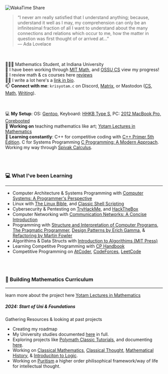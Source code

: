 ![WakaTime Share](https://wakatime.com/share/@bb17bd69-69a9-4caf-9225-53ade672bc8a/20ebbad5-72af-4b47-b2f0-bbad17414382.svg)


> “I never am really satisfied that I understand anything; because, understand it well as I may, my comprehension can only be an infinitesimal fraction of all I want to understand about the many connections and relations which occur to me, how the matter in question was first thought of or arrived at…”  
> — Ada Lovelace  


<br><br>
🧑🏾‍🎓 Mathematics Student, at Indiana University   
🧠 I have been working through [MIT Math](https://github.com/krisyotam/MITpuremath), and [OSSU CS](https://github.com/krisyotam/OSSUCompSci) view my progress!  
📝 I review math & cs courses here [reviews](https://github.com/krisyotam/reviews)  
✍🏾 I write a lot here's a [link in bio](https://krislinkinbio.vercel.app/).    
📫 **Connect with me**: ```krisyotam.c``` on Discord, [Matrix](https://matrix.to/#/@khr1st:matrix.org), or Mastodon ([CS](https://fosstodon.org/@krisyotam), [Math](https://mathstodon.xyz/@krisyotam), [Writing](https://mastodon.social/@krisyotam)).  

<br><br>
💻 **My Setup**: OS: [Gentoo](#), Keyboard: [HHKB Type S](#), PC: [2012 MacBook Pro, Corebooted](https://support.apple.com/en-us/111958)  
🔭 **Working on** teaching mathematics like art; [Yotam Lectures in Mathematics](https://github.com/yotamlectures)  
🌱 **Learning constantly**: C++ for competitive coding with [C++ Primer 5th Edition](https://github.com/krisyotam/cpp_primer_5th_edition). C for Systems Programming [C Programming: A Modern Approach](https://github.com/krisyotam/C_Programming_A_Modern_Approach). Working my way through [Spivak Calculus](https://github.com/krisyotam/Spivak-Calculus).   
    

<br><br>
### 💻 What I've been Learning 
____
* Computer Architecture & Systems Programming with [Computer Systems: A Programmer's Perspective](https://shorturl.at/TGRmB)
* Linux with [The Linux Bible](https://www.amazon.com/Linux-Bible-Christopher-Negus/dp/1119578884), and [Classic Shell Scripting](https://www.amazon.com/Classic-Shell-Scripting-Arnold-Robbins/dp/0596005954)
* Cybersecurity & Pentesting on [TryHackMe](https://tryhackme.com/p/khr1st), and [HackTheBox](#)
* Computer Networking with [Communication Networks: A Concise Introduction](https://www.amazon.com/Communication-Networks-Introduction-Synthesis-Lectures/dp/1627058877)
* Programming with [Structure and Interpretation of Computer Programs](), [The Pragmatic Programmer](https://www.amazon.com/gp/product/0135957052/ref=ox_sc_act_title_24?smid=ATVPDKIKX0DER&psc=1), [Design Patterns by Erich Gamma](https://www.amazon.com/gp/product/0201633612/ref=ox_sc_act_title_23?smid=A2VTGR0W05A7RO&psc=1), & [Refactoring by Martin Fowler](https://www.amazon.com/gp/product/0134757599/ref=ox_sc_act_title_25?smid=ATVPDKIKX0DER&psc=1)
* Algorithims & Data Structs with [Introduction to Algorithims (MIT Press)](https://www.amazon.com/Introduction-Algorithms-3rd-MIT-Press/dp/0262033844)
* Learning Competitve Programming with [CP Handbook](https://cses.fi/book/book.pdf)
* Competitive Programming on [AtCoder](https://github.com/krisyotam/AtCoder), [CodeForces](https://github.com/krisyotam/CodeForces), [LeetCode](https://github.com/krisyotam/leetcode)


<br><br>
### 🧠 Building Mathematics Curriculum 
_____
learn more about the project here [Yotam Lectures in Mathematics](#)
##### 2024: Start of Uni & Foundations 
Gathering Resources & looking at past projects
* Creating my roadmap
* My University studies documented [here](https://github.com/krisyotam/IUmathematics) in full.
* Exploring projects like [Polymath Classic Tutorials](https://polymathclassical.com/classical-math-one/), and documenting [here](https://github.com/krisyotam/mathreform).
* Working on [Classical Mathematics](https://github.com/krisyotam/classicalmath), [Classical Thought](https://github.com/krisyotam/classicalthought), [Mathematical History](https://github.com/krisyotam/mathhistory), & [Introduciton to Logic](https://github.com/krisyotam/introtologic).
* Working on [Puritism](https://github.com/krisyotam/puritism) a higher order philisophical framework/way of life for intellectual thought. 


